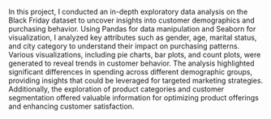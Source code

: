 In this project, I conducted an in-depth exploratory data analysis on the Black Friday dataset to uncover insights into customer demographics and purchasing behavior. Using Pandas for data manipulation and Seaborn for visualization, I analyzed key attributes such as gender, age, marital status, and city category to understand their impact on purchasing patterns. Various visualizations, including pie charts, bar plots, and count plots, were generated to reveal trends in customer behavior. The analysis highlighted significant differences in spending across different demographic groups, providing insights that could be leveraged for targeted marketing strategies. Additionally, the exploration of product categories and customer segmentation offered valuable information for optimizing product offerings and enhancing customer satisfaction.
